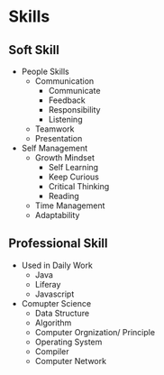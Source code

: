# Skills

## Soft Skill

+ People Skills
    * Communication
        - Communicate
        - Feedback
        - Responsibility
        - Listening
    * Teamwork
    * Presentation
+ Self Management
    * Growth Mindset
        - Self Learning
        - Keep Curious
        - Critical Thinking
        - Reading
    * Time Management
    * Adaptability

## Professional Skill

+ Used in Daily Work
    * Java
    * Liferay
    * Javascript
+ Comupter Science
    * Data Structure
    * Algorithm
    * Computer Orgnization/ Principle
    * Operating System
    * Compiler
    * Computer Network


